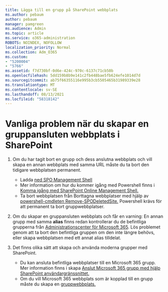 ```yaml
---
title: Lägga till en grupp på SharePoint webbplats
ms.author: pebaum
author: pebaum
manager: pamgreen
ms.audience: Admin
ms.topic: article
ms.service: o365-administration
ROBOTS: NOINDEX, NOFOLLOW
localization_priority: Normal
ms.collection: Adm_O365
ms.custom:
- "5200004"
- "5766"
ms.assetid: f7d730bf-0d6e-424c-970c-6137c71cb50b
ms.openlocfilehash: 5dd159b8b9e141c2fb448bae5fb624efe1014d7d
ms.sourcegitcommit: ab75f66355116e995b3cb5505465b31989339e28
ms.translationtype: MT
ms.contentlocale: sv-SE
ms.lasthandoff: 08/13/2021
ms.locfileid: "58318142"
---
```

# <a name="common-issues-when-creating-a-group-connected-site-in-sharepoint"></a>Vanliga problem när du skapar en gruppansluten webbplats i SharePoint

1. Om du har tagit bort en grupp och dess anslutna webbplats och vill skapa en annan webbplats med samma URL måste du ta bort den tidigare webbplatsen permanent.

   - Ladda [ned SPO Management Shell](https://support.office.com/article/introduction-to-the-sharepoint-online-management-shell-c16941c3-19b4-4710-8056-34c034493429)
   - Mer information om hur du kommer igång med Powershell finns i [Komma igång med SharePoint Online Management Shell.](https://docs.microsoft.com/powershell/module/sharepoint-online/remove-sposite)
   - Ta bort webbplatsen från Borttagna webbplatser med hjälp av [powershell-cmdleten Remove-SPODeletedSite.](https://docs.microsoft.com/powershell/module/sharepoint-online/remove-sposite?view=sharepoint-ps) Powershell krävs för att permanent ta bort gruppwebbplatser.

1. Om du skapar en gruppansluten webbplats och får en varning: En annan grupp med samma **alias** finns redan kontrollerar du de befintliga grupperna från [Administrationscenter för Microsoft 365](https://admin.microsoft.com/AdminPortal/Home#/groups). Lös problemet genom att ta bort den befintliga gruppen om den inte längre behövs, eller skapa webbplatsen med ett annat alias tilldelat.

1. Det finns olika sätt att skapa och använda moderna grupper med SharePoint.

   - Du kan ansluta befintliga webbplatser till en Microsoft 365 grupp. Mer information finns i skapa [Anslut Microsoft 365 grupp med hjälp SharePoint användargränssnittet.](https://docs.microsoft.com/sharepoint/dev/transform/modernize-connect-to-office365-group#connect-an-office-365-group-using-the-sharepoint-user-interface)
   - Om du vill Microsoft 365 webbplats som är kopplad till en grupp måste du skapa en [gruppwebbplats.](https://admin.microsoft.com/sharepoint)
